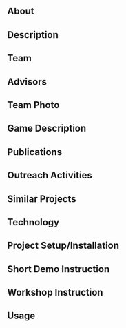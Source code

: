 ## About 
## Description 
## Team 
## Advisors
## Team Photo
## Game Description 
## Publications 
## Outreach Activities
## Similar Projects 
## Technology
## Project Setup/Installation 
## Short Demo Instruction 
## Workshop Instruction 
## Usage
